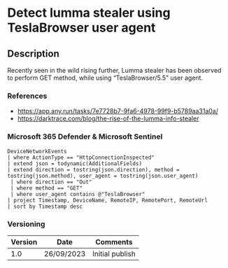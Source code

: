 # Detect lumma stealer using TeslaBrowser user agent

## Description

Recently seen in the wild rising further, Lumma stealer has been observed to perform GET method, while using “TeslaBrowser/5.5” user agent.

### References
- https://app.any.run/tasks/7e7728b7-9fa6-4978-99f9-b5789aa31a0a/
- https://darktrace.com/blog/the-rise-of-the-lumma-info-stealer

### Microsoft 365 Defender & Microsoft Sentinel
```
DeviceNetworkEvents
| where ActionType == "HttpConnectionInspected"
| extend json = todynamic(AdditionalFields)
| extend direction = tostring(json.direction), method = tostring(json.method), user_agent = tostring(json.user_agent)
 | where direction == "Out"
 | where method == "GET"
 | where user_agent contains @"TeslaBrowser"
| project Timestamp, DeviceName, RemoteIP, RemotePort, RemoteUrl
| sort by Timestamp desc 
```

### Versioning
| Version       | Date          | Comments                               |
| ------------- |---------------| ---------------------------------------|
| 1.0           | 26/09/2023    | Initial publish                        |

